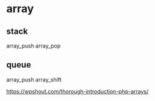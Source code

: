 # array

## stack

array_push
array_pop

## queue

array_push
array_shift

https://wpshout.com/thorough-introduction-php-arrays/  
